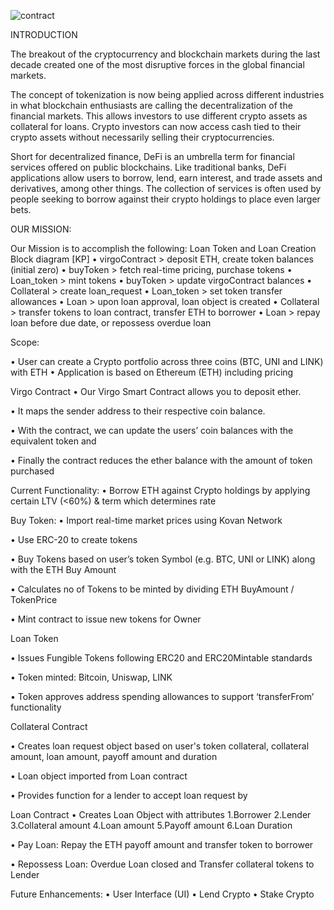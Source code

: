 
![contract](Images/Virgo.png)


INTRODUCTION

The breakout of the cryptocurrency and blockchain markets during the last decade created one of the most disruptive forces in 
the global financial markets.

The concept of tokenization is now being applied across different industries in what blockchain enthusiasts are calling the
decentralization of the financial markets. This allows investors to use different crypto assets as collateral for loans.
Crypto investors can now access cash tied to their crypto assets without necessarily selling their cryptocurrencies.

Short for decentralized finance, DeFi is an umbrella term for financial services offered on public blockchains. 
Like traditional banks, DeFi applications allow users to borrow, lend, earn interest, and trade assets and derivatives, 
among other things. The collection of services is often used by people seeking to borrow against their crypto holdings to 
place even larger bets.

OUR MISSION:

Our Mission is to accomplish the following:
Loan Token and Loan Creation Block diagram [KP]
•	virgoContract > deposit ETH, create token balances (initial zero) 
•	buyToken > fetch real-time pricing, purchase tokens
•	Loan_token > mint tokens
•	buyToken > update virgoContract balances 
•	Collateral > create loan_request
•	Loan_token > set token transfer allowances
•	Loan > upon loan approval, loan object is created
•	Collateral > transfer tokens to loan contract, transfer ETH to borrower
•	Loan > repay loan before due date, or repossess overdue loan


Scope:

•	User can create a Crypto portfolio across three coins (BTC, UNI and LINK) with ETH
•	Application is based on Ethereum (ETH) including pricing


Virgo Contract
•	Our Virgo Smart Contract allows you to deposit ether.

•	It maps the sender address to their respective coin balance.

•	With the contract, we can update the users’ coin balances with the equivalent token and

•	Finally the contract reduces the ether balance with the amount of token purchased

Current Functionality:
•	Borrow ETH against Crypto holdings by applying certain LTV (<60%) & term which determines rate

Buy Token:
•	Import real-time market prices using Kovan Network

•	Use ERC-20 to create tokens

•	Buy Tokens based on user’s token Symbol (e.g. BTC, UNI or LINK) along with the ETH Buy Amount

•	Calculates no of Tokens to be minted by dividing ETH BuyAmount / TokenPrice

•	Mint contract to issue new tokens for Owner

Loan Token

•	Issues Fungible Tokens following ERC20 and ERC20Mintable standards 

•	Token minted: Bitcoin, Uniswap, LINK 

•	Token approves address spending allowances to support ‘transferFrom’ functionality


Collateral Contract

•	Creates loan request object based on user's token collateral, collateral amount, loan amount, payoff amount and duration

•	Loan object imported from Loan contract

•	Provides function for a lender to accept loan request by


Loan Contract
•	Creates Loan Object with attributes
		1.Borrower 
		2.Lender 
		3.Collateral amount 
		4.Loan amount 
		5.Payoff amount 
		6.Loan Duration 

•	Pay Loan: Repay the ETH payoff amount and transfer token to borrower

•	Repossess Loan: Overdue Loan closed and Transfer collateral tokens to Lender


Future Enhancements:
•	User Interface (UI)
•	Lend Crypto
•	Stake Crypto

